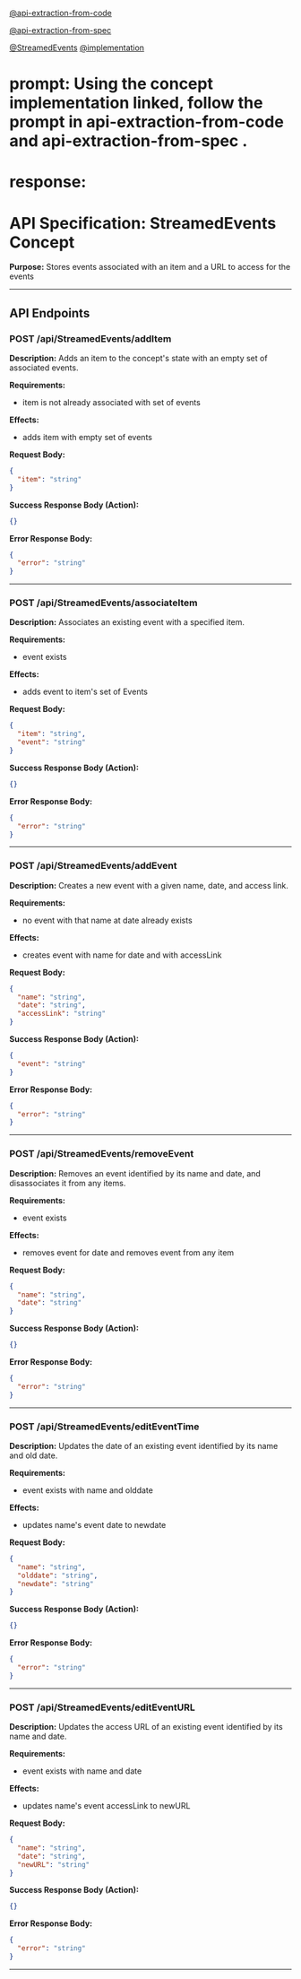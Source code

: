 [@api-extraction-from-code](../api-extraction-from-code.md)

[@api-extraction-from-spec](../api-extraction-from-spec.md)

[@StreamedEvents](../../concepts/StreamedEvents/StreamedEvents.md)
[@implementation](../../concepts/StreamedEvents/implementation.md)

# prompt: Using the concept implementation linked, follow the prompt in api-extraction-from-code and api-extraction-from-spec .
# response:

# API Specification: StreamedEvents Concept

**Purpose:** Stores events associated with an item and a URL to access for the events

---

## API Endpoints

### POST /api/StreamedEvents/addItem

**Description:** Adds an item to the concept's state with an empty set of associated events.

**Requirements:**
- item is not already associated with set of events

**Effects:**
- adds item with empty set of events

**Request Body:**
```json
{
  "item": "string"
}
```

**Success Response Body (Action):**
```json
{}
```

**Error Response Body:**
```json
{
  "error": "string"
}
```

---

### POST /api/StreamedEvents/associateItem

**Description:** Associates an existing event with a specified item.

**Requirements:**
- event exists

**Effects:**
- adds event to item's set of Events

**Request Body:**
```json
{
  "item": "string",
  "event": "string"
}
```

**Success Response Body (Action):**
```json
{}
```

**Error Response Body:**
```json
{
  "error": "string"
}
```

---

### POST /api/StreamedEvents/addEvent

**Description:** Creates a new event with a given name, date, and access link.

**Requirements:**
- no event with that name at date already exists

**Effects:**
- creates event with name for date and with accessLink

**Request Body:**
```json
{
  "name": "string",
  "date": "string",
  "accessLink": "string"
}
```

**Success Response Body (Action):**
```json
{
  "event": "string"
}
```

**Error Response Body:**
```json
{
  "error": "string"
}
```

---

### POST /api/StreamedEvents/removeEvent

**Description:** Removes an event identified by its name and date, and disassociates it from any items.

**Requirements:**
- event exists

**Effects:**
- removes event for date and removes event from any item

**Request Body:**
```json
{
  "name": "string",
  "date": "string"
}
```

**Success Response Body (Action):**
```json
{}
```

**Error Response Body:**
```json
{
  "error": "string"
}
```

---

### POST /api/StreamedEvents/editEventTime

**Description:** Updates the date of an existing event identified by its name and old date.

**Requirements:**
- event exists with name and olddate

**Effects:**
- updates name's event date to newdate

**Request Body:**
```json
{
  "name": "string",
  "olddate": "string",
  "newdate": "string"
}
```

**Success Response Body (Action):**
```json
{}
```

**Error Response Body:**
```json
{
  "error": "string"
}
```

---

### POST /api/StreamedEvents/editEventURL

**Description:** Updates the access URL of an existing event identified by its name and date.

**Requirements:**
- event exists with name and date

**Effects:**
- updates name's event accessLink to newURL

**Request Body:**
```json
{
  "name": "string",
  "date": "string",
  "newURL": "string"
}
```

**Success Response Body (Action):**
```json
{}
```

**Error Response Body:**
```json
{
  "error": "string"
}
```

---
